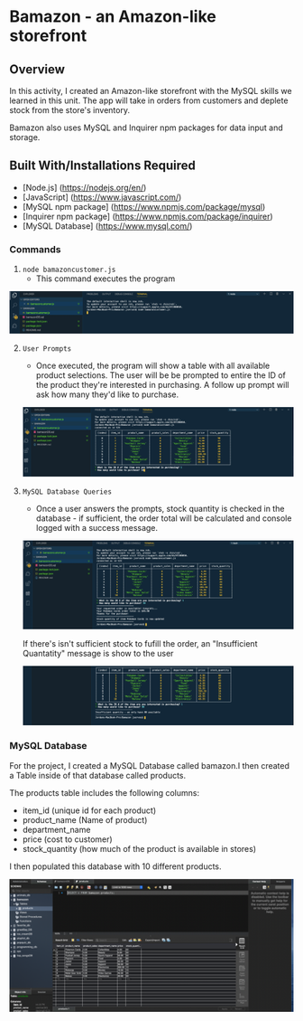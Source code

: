 # Bamazon - an Amazon-like storefront

## Overview
In this activity, I created an Amazon-like storefront with the MySQL skills we learned in this unit. The app will take in orders from customers and deplete stock from the store's inventory. 

Bamazon also uses MySQL and Inquirer npm packages for data input and storage.

## Built With/Installations Required

* [Node.js] (https://nodejs.org/en/)
* [JavaScript] (https://www.javascript.com/)
* [MySQL npm package] (https://www.npmjs.com/package/mysql)
* [Inquirer npm package] (https://www.npmjs.com/package/inquirer)
* [MySQL Database] (https://www.mysql.com/)

### Commands

1. `node bamazoncustomer.js`
    * This command executes the program

![Execute](https://github.com/jordanservos/Bamazon/blob/master/pics/Screen%20Shot%202020-03-04%20at%203.57.59%20PM.png)


2. `User Prompts`
    * Once executed, the program will show a table with all available product selections. The user will be be prompted to entire the ID of the product they're interested in purchasing. A follow up prompt will ask how many they'd like to purchase. 

    ![Next](https://github.com/jordanservos/Bamazon/blob/master/pics/Screen%20Shot%202020-03-04%20at%203.59.01%20PM.png)


3. `MySQL Database Queries`
    * Once a user answers the prompts, stock quantity is checked in the database - if sufficient, the order total will be calculated and console logged with a success message. 

    ![Next](https://github.com/jordanservos/Bamazon/blob/master/pics/Screen%20Shot%202020-03-04%20at%203.59.34%20PM.png)
    
    If there's isn't sufficient stock to fufill the order, an "Insufficient Quantatity" message is show to the user
    
    ![Next](https://github.com/jordanservos/Bamazon/blob/master/pics/Screen%20Shot%202020-03-04%20at%204.00.32%20PM.png)
    
### MySQL Database 

For the project, I created a MySQL Database called bamazon.I then created a Table inside of that database called products.


The products table includes the following columns:

* item_id (unique id for each product)
* product_name (Name of product)
* department_name
* price (cost to customer)
* stock_quantity (how much of the product is available in stores)

I then populated this database with 10 different products.

![Next](https://github.com/jordanservos/Bamazon/blob/master/pics/Screen%20Shot%202020-03-04%20at%204.17.42%20PM.png)



    
